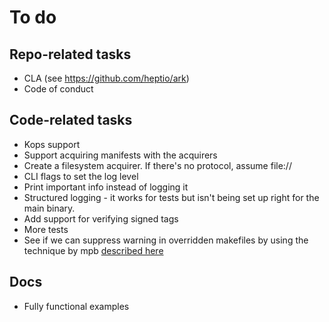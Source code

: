 # To do
## Repo-related tasks
* CLA (see https://github.com/heptio/ark)
* Code of conduct

## Code-related tasks
* Kops support
* Support acquiring manifests with the acquirers
* Create a filesystem acquirer. If there's no protocol, assume file:// 
* CLI flags to set the log level
* Print important info instead of logging it
* Structured logging - it works for tests but isn't being set up right for the 
  main binary.
* Add support for verifying signed tags
* More tests 
* See if we can suppress warning in overridden makefiles by using the technique
  by mpb [described here](https://stackoverflow.com/questions/11958626/make-file-warning-overriding-commands-for-target)

## Docs
* Fully functional examples
